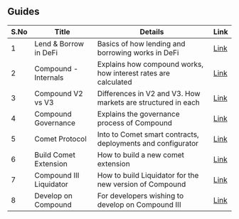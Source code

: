 ## Guides

| S.No        | Title       |  Details  |  Link  |
| ----------- | ----------- |----------- | ----------- |
| 1      | Lend & Borrow in DeFi  | Basics of how lending and borrowing works in DeFi |  [Link](markdown/lending-and-borrowing-in-defi-compound.md) |
 | 2      | Compound - Internals | Explains how compound works, how interest rates are calculated |  [Link](markdown/compound-working-internals-compound.md) |
 | 3      | Compound V2 vs V3 | Differences in V2 and V3. How markets are structured in each |  [Link](markdown/compound-v2-vs-v3-compound.md) |
 | 4      | Compound Governance | Explains the governance process of Compound |  [Link](markdown/compound-governance-compound.md) |
 | 5      | Comet Protocol | Into to Comet smart contracts, deployments and configurator |  [Link](markdown/comet-compound.md) |
 | 6      | Build Comet Extension | How to build a new comet extension  |  [Link](markdown/build-comet-extension-compound.md) |
 | 7      | Compound III Liquidator | How to build Liquidator for the new version of Compound |  [Link](markdown/build-v3-liquidator-compound.md) |
 | 8      | Develop on Compound | For developers wishing to develop on Compound III |  [Link](markdown/develop-on-compound-compound.md) |